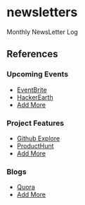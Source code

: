 # newsletters
Monthly NewsLetter Log

## References 

### Upcoming Events

- [EventBrite](https://www.eventbrite.com/)
- [HackerEarth](https://www.hackerearth.com/challenges/)
- [Add More]()

### Project Features

- [Github Explore](https://github.com/explore)
- [ProductHunt](https://www.producthunt.com/)
- [Add More]()

### Blogs

- [Quora](www.quora.com)
- [Add More]()
